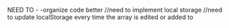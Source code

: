 
NEED TO  - 
        -organize code better
//need to implement local storage
//need to update localStorage every time the array is edited or added to